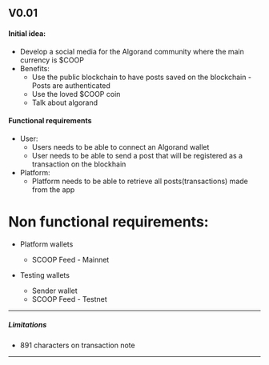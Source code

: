 ## V0.01

#### Initial idea:

- Develop a social media for the Algorand community where the main currency is $COOP
- Benefits:
  - Use the public blockchain to have posts saved on the blockchain - Posts are authenticated
  - Use the loved $COOP coin
  - Talk about algorand

#### Functional requirements

- User:
  - Users needs to be able to connect an Algorand wallet
  - User needs to be able to send a post that will be registered as a transaction on the blockhain
- Platform:
  - Platform needs to be able to retrieve all posts(transactions) made from the app

# Non functional requirements:

- Platform wallets

  - SCOOP Feed - Mainnet

- Testing wallets
  - Sender wallet
  - SCOOP Feed - Testnet

---

##### Limitations

- 891 characters on transaction note

---
